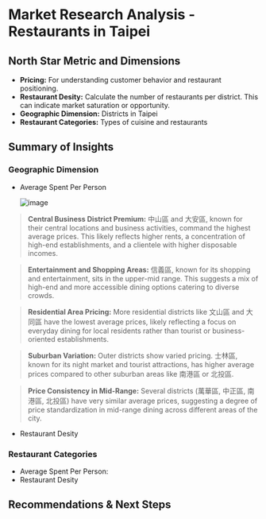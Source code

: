 # Market Research Analysis - Restaurants in Taipei



## North Star Metric and Dimensions
- **Pricing:** For understanding customer behavior and restaurant positioning.
- **Restaurant Desity:** Calculate the number of restaurants per district. This can indicate market saturation or opportunity.
- **Geographic Dimension:** Districts in Taipei
- **Restaurant Categories:** Types of cuisine and restaurants
   

## Summary of Insights

### Geographic Dimension
- Average Spent Per Person

  ![image](https://github.com/user-attachments/assets/e438c9e7-0a53-49ee-b911-dc92d7cc8e43)

> **Central Business District Premium:** 中山區 and 大安區, known for their central locations and business activities, command the highest average prices. This likely reflects higher rents, a concentration of high-end establishments, and a clientele with higher disposable incomes.
> 

> **Entertainment and Shopping Areas:** 信義區, known for its shopping and entertainment, sits in the upper-mid range. This suggests a mix of high-end and more accessible dining options catering to diverse crowds.
> 

> **Residential Area Pricing:** More residential districts like 文山區 and 大同區 have the lowest average prices, likely reflecting a focus on everyday dining for local residents rather than tourist or business-oriented establishments.
> 

> **Suburban Variation:** Outer districts show varied pricing. 士林區, known for its night market and tourist attractions, has higher average prices compared to other suburban areas like 南港區 or 北投區.
> 

> **Price Consistency in Mid-Range:** Several districts (萬華區, 中正區, 南港區, 北投區) have very similar average prices, suggesting a degree of price standardization in mid-range dining across different areas of the city.
>

  
- Restaurant Desity



### Restaurant Categories
- Average Spent Per Person:
- Restaurant Desity


## Recommendations & Next Steps

